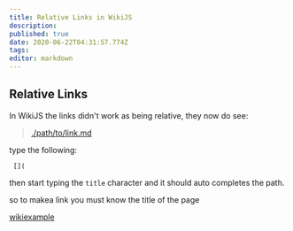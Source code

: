 ```yaml
---
title: Relative Links in WikiJS
description: 
published: true
date: 2020-06-22T04:31:57.774Z
tags: 
editor: markdown
---
```


## Relative Links
In WikiJS the links didn't work as being relative, they now do see:

> [./path/to/link.md](/path/to/link.md)

 type the following:
 
     [](
     
 then  start typing the ` title `  character and it should auto completes the path.
 
  so to makea link you must know the title  of the page
  
  [wikiexample](/home/LogicalConjunctions)